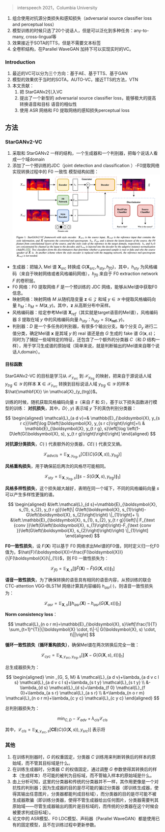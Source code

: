 > interspeech 2021，Columbia University

1. 组合使用对抗源分类损失和感知损失（adversarial source classifier loss and perceptual loss）
2. 模型训练的时候只选了20个说话人，但是可以泛化到多种任务：any-to-many, cross-lingual等
3. 效果接近于SOTA的TTS，但是不需要文本标签
4. 全卷积结构，在Parallel WaveGAN 加持下可以实现实时的VC。

### Introduction

1. 最近的VC可以分为三个方向：基于AE、基于TTS、基于GAN
2. 模型的效果优于当时的SOTA，AUTO-VC，接近TTS的方法，VTN
3. 本文贡献：
   1. 把 StarGANv2引入VC
   2. 提出了一个新型的 adversarial source classifier loss，能够极大的提高转换语音和目标  语音的相似性
   3. 使用 ASR 网络和 F0 提取网络的感知损失perceptual loss

## 方法

### StarGANv2-VC

1. 采取和 StarGANv2 一样的结构，一个生成器和一个判别器，把每个说话人看成一个域domain
2. 添加了一个预训练的JDC（joint detection and classification ）-F0提取网络实现转换过程中的 F0 一致性
   模型结构如图：
   ![](image/Pasted%20image%2020230916222459.png)

+ 生成器：把输入 Mel 谱 $\mathbf{X}_{src}$ 转换成 $G(\mathbf{X}_{src}, h_{sty},h_{f0})$，其中，$h_{sty}$ 为风格编码（来自于映射网络或者风格编码网络），$h_{f0}$ 来自于 F0 extraction network $F$ 的卷积层。
+ F0 网络：F0 提取网络 $F$ 是一个预训练的 JDC 网络，能够从Mel谱中获取F0信息。
+ 映射网络：映射网络 $M$ 从随机隐变量 $\mathbf{z} \in \mathcal{Z}$ 和域 $y \in \mathcal{Y}$ 中提取风格编码向量 $h_{M}$：$h_{M} = M(\mathbf{z}, y)$。其中，$\mathbf{z}$ 从高斯分布中采样。
+ 风格编码器：给定参考Mel谱 $\mathbf{X}_{ref}$（其实就是target语音的Mel谱），风格编码器 $S$ 提取在域 $y$ 中的风格编码向量 $h_{sty}$：$h_{sty} = S(\mathbf{x_{ref}},y)$。
+ 判别器：$D$ 是一个多任务的判别器，有很多个输出分支。每个分支 $D_y$ 进行二值分类，确定Mel谱 $\mathbf{x}$ 是其域 $y$ 的 real 谱还是由 $G$ 生成的 fake 谱 $G(\mathbf{x},s)$；同时为了捕捉一些域特定的特征，还包含了一个额外的分类器 $C$（和 $D$ 结构一样），用于学习生成谱的原始域（简单来说，就是判断输出的Mel谱来自哪个说话人domain）。

#### 目标函数

StarGANv2-VC 的目标是学习从 $\mathcal{X}_{y_{src}}$ 到 $\mathcal{X}_{y_{trg}}$ 的映射，把来自于源说话人域 $y_{trg} \in \mathcal{Y}$ 的样本 $\mathbf{X} \in \mathcal{X}_{y_{src}}$ 转换到目标说话人域 $y_{trg} \in \mathcal{Y}$ 的样本 $\hat{\mathbf{X}} \in \mathcal{X}_{y_{trg}}$。

训练的时候，随机获取风格编码向量 $s$（来自 $F$ 和 $S$），基于以下损失函数进行模型的训练：
**对抗损失**，其中，$D(\cdot,y)$ 表示域 $y$ 下的真伪判别分类器：

$$
\begin{aligned}
\mathcal{L}_{a d v}=& \mathbb{E}_{\boldsymbol{X}, y_{s r c}}\left[\log D\left(\boldsymbol{X}, y_{s r c}\right)\right]+\\
& \mathbb{E}_{\boldsymbol{X}, y_{t r g}, s}\left[\log \left(1-D\left(G(\boldsymbol{X}, s), y_{t r g}\right)\right)\right]
\end{aligned}
$$

**对抗源分类损失**，$C(\cdot)$ 代表额外的分类器，$CE(\cdot)$ 代表交叉熵。

$$
\mathcal{L}_{a d v c l s}=\mathbb{E}_{\boldsymbol{X}, y_{t r g}, s}\left[\mathrm{CE}\left(C(G(\boldsymbol{X}, s)), y_{t r g}\right)\right]
$$

**风格重构损失**，用于确保前后两次的风格尽可能相同。

$$
\mathcal{L}_{s t y}=\mathbb{E}_{\boldsymbol{X}, y_{t r g}, s}\left[\left\|s-S\left(G(\boldsymbol{X}, s), y_{t r g}\right)\right\|_{1}\right]
$$

**风格多样性损失**，这个损失越大越好，表明在同一个域下，不同的风格编码向量 $s$ 可以产生多样性更强的谱。

$$
\begin{aligned}
&\left.\mathcal{L}_{d s}=\mathbb{E}_{\boldsymbol{X}, s_{1}, s_{2}, y_{t r g}}\left[\| G\left(\boldsymbol{X}, s_{1}\right)-G\left(\boldsymbol{X}, s_{2}\right)\right) \|_{1}\right]+ \\
&\left.\mathbb{E}_{\boldsymbol{X}, s_{1}, s_{2}, y_{t r g}}\left[\| F_{\text {conv }}\left(G\left(\boldsymbol{X}, s_{1}\right)\right)-F_{\text {conv }}\left(G\left(\boldsymbol{X}, s_{2}\right)\right)\right) \|_{1}\right]
\end{aligned}
$$

**F0一致性损失**，设 $F(\boldsymbol{X})$ 可以基于 F0 网络求出Mel谱的F0值，同时定义归一化F0值为，$\hat{F}(\boldsymbol{X})=\frac{F(\boldsymbol{X})}{\|F(\boldsymbol{X})\|_{1}}$，则 F0 一致性损失为：

$$
\mathcal{L}_{f0}=\mathbb{E}_{\boldsymbol{X}, s}\left[\|\hat{F}(\boldsymbol{X})-\hat{F}(G(\boldsymbol{X},s))\|_{1}\right]
$$

**语音一致性损失**，为了确保转换的语音具有相同的语音内容，从预训练的联合 CTC-attention VGG-BLSTM 网络计算其内容编码 $h_{asr}(\cdot)$，则语音一致性损失为：

$$
\mathcal{L}_{asr}=\mathbb{E}_{\boldsymbol{X}, s}\left[\|h_{asr}(\boldsymbol{X})-h_{asr}(G(\boldsymbol{X},s))\|_{1}\right]
$$

**Norm consistency loss**：

$$
\mathcal{L}_{n o r m}=\mathbb{E}_{\boldsymbol{X}, s}\left[\frac{1}{T} \sum_{t=1}^{T}|\|\boldsymbol{X} \cdot, t\|-\| G(\boldsymbol{X}, s) \cdot, t\||\right]
$$

**循环一致性损失（循环重构损失）**，确保Mel谱在两次转换后完全一致：

$$
\left.\mathcal{L}_{c y c}=\mathbb{E}_{\boldsymbol{X}, y_{s r c}, y_{t r g}, s}[\| \boldsymbol{X}-G(G(\boldsymbol{X}, s), \tilde{s})) \|_{1}\right]
$$

总生成器损失为：

$$
\begin{aligned}
\min _{G, S, M} & \mathcal{L}_{a d v}+\lambda_{a d v c l s} \mathcal{L}_{a d v c l s}+\lambda_{s t y} \mathcal{L}_{s t y} \\
&-\lambda_{d s} \mathcal{L}_{d s}+\lambda_{f 0} \mathcal{L}_{f 0}+\lambda_{a s r} \mathcal{L}_{a s r} \\
&+\lambda_{n o r m} \mathcal{L}_{n o r m}+\lambda_{c y c} \mathcal{L}_{c y c}
\end{aligned}
$$

总判别器损失为：

$$
\min _{C, D}-\mathcal{L}_{a d v}+\lambda_{c l s} \mathcal{L}_{c l s}
$$

其中，$\mathcal{L}_{c l s}=\mathbb{E}_{\boldsymbol{X}, y_{s r c}, s}\left[\mathbf{C E}\left(C(G(\boldsymbol{X}, s)), y_{s r c}\right)\right]$ 表示将

### 其他

1. 在训练判别器时，$G$ 的权重固定，分类器 $C$ 训练用来判断转换后的样本的原始域，而不管其目标域是什么。
2. 在训练生成器时，分类器 $C$ 的权值固定，通过调整 $G$ 参数使得其转换后的样本（生成样本）尽可能的被判为目标域，而不管输入样本的原始域是什么。
3. 由上分析可知，这里的分类器和传统的分类器并不一样，其作用更像是一个对抗性的判别器；因为生成器的目的是尽可能的骗过分类器（即训练生成器，使得其输出任意图片，分类器都能判成目标域），而分类器的目的是尽可能不被生成器欺骗（即训练分类器，使得不管生成器给出任何图片，分类器需要判其原始域——尽管生成器输出的图片是目标域的，而传统的分类器在这个时候会被要求判成目标域）。
4. 论文中的 ASR模型、F0 LDC模型、声码器（Parallel WaveGAN）都是使用已有的固定模型，且不在训练过程中更新参数。
